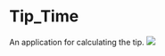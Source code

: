 # Tip_Time
An application for calculating the tip.
<img src="https://github.com/cagrrpm/Tip_Time/blob/87ef81688d4fd90ec406dcf1948600de0638a0c8/Screenshots/screenshot_1.png"></img>
